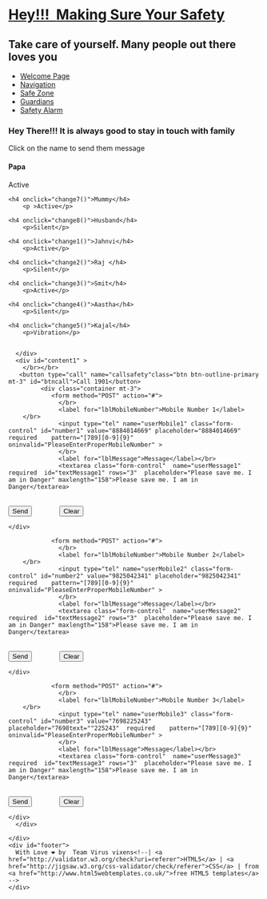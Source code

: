<!DOCTYPE html>
<html class="gr__html5webtemplates_co_uk"><head>
<link href='https://fonts.googleapis.com/css?family=New Rocker' rel='stylesheet'>
<link href='https://fonts.googleapis.com/css?family=Bellefair' rel='stylesheet'>
<link href='https://fonts.googleapis.com/css?family=Bonbon' rel='stylesheet'>
<link href='https://fonts.googleapis.com/css?family=Princess Sofia' rel='stylesheet'>
<link href='https://fonts.googleapis.com/css?family=Amarante' rel='stylesheet'>
<link href='https://fonts.googleapis.com/css?family=Yatra One' rel='stylesheet'>
  <title>Women Safety</title>
  <meta name="description" content="website description">
  <meta name="keywords" content="website keywords, website keywords">
  <meta http-equiv="content-type" content="text/html; charset=UTF-8">
  <link rel="stylesheet" type="text/css" href="style.css" title="style">
</head>
<?php include 'includes/call1.php';?>
<?php include 'includes/call2.php';?>
<?php include 'includes/call3.php';?>

<script type="text/javascript">
function clearAllFields1(){
    number1.value="";
    textMessage1.value="";
}
function clearAllFields2(){
    number2.value="";
    textMessage2.value="";
}
function clearAllFields3(){
    number3.value="";
    textMessage3.value="";
}
function change1()
{
	number1.value="7922823736";
}
function change2()
{
	number1.value="8758538174";
}
function change3()
{
	number1.value="9664842668";
}
function change4()
{
	number1.value="7355307053";
}
function change5()
{
	number1.value="8046800120";
}
function change6()
{
	number1.value="9825042341";
}
function change7()
{
	number1.value="7698225243";
}
function change8()
{
	number1.value="7922823272";
}
</script>
<body data-gr-c-s-loaded="true" class="vsc-initialized" background="women11.png">
  <div id="main">
    <div id="header">
      <div id="logo">
        <div id="logo_text">
          <!-- class="logo_colour", allows you to change the colour of the text -->
          <h1><a href="#"><span class="logo_colour"> Hey!!! &nbsp</span><span class="logo_colour2">Making Sure Your Safety</span></a></h1>
          <h2>Take care of yourself. Many people out there loves you</h2>
        </div>
      </div>
      <div id="menubar">
        <ul id="menu">
          <!-- put class="selected" in the li tag for the selected page - to highlight which page you're on -->
          <li><a href="index.html">Welcome Page</a></li>
          <li><a href="page_one.html">Navigation</a></li>
          <li><a href="page_two.html">Safe Zone</a></li>
          <li class="selected"><a href="page_three.html">Guardians</a></li>
          <li><a href="page_four.html">Safety Alarm</a></li>
        </ul>
      </div>
    </div>
    <div id="site_content">
      <div class="sidebar">
        <!-- insert your sidebar items here -->
        <h3>Hey There!!! It is always good to stay in touch with family</h3>
	<p >Click on the name to send them message</p>	
        <h4 onclick="change6()">Papa</h4>
        <p >Active</p>
        
	<h4 onclick="change7()">Mummy</h4>
        <p >Active</p>
        
	<h4 onclick="change8()">Husband</h4>
        <p>Silent</p>
        
	<h4 onclick="change1()">Jahnvi</h4>
        <p>Active</p>
        
	<h4 onclick="change2()">Raj </h4>
        <p>Silent</p>
        
	<h4 onclick="change3()">Smit</h4>
        <p>Active</p>
        
	<h4 onclick="change4()">Aastha</h4>
        <p>Silent</p>
        
	<h4 onclick="change5()">Kajal</h4>
        <p>Vibration</p>
        
        
      </div>
      <div id="content1" >
        </br></br>
       <button type="call" name="callsafety"class="btn btn-outline-primary mt-3" id="btncall">Call 1901</button>
             <div class="container mt-3">
                <form method="POST" action="#">
                  </br>
                  <label for="lblMobileNumber">Mobile Number 1</label>
		</br>	
                  <input type="tel" name="userMobile1" class="form-control" id="number1" value="8884014669" placeholder="8884014669"  required    pattern="[789][0-9]{9}" oninvalid="PleaseEnterProperMobileNumber" >
                  </br>
                  <label for="lblMessage">Message</label></br>
                  <textarea class="form-control"  name="userMessage1" required  id="textMessage1" rows="3"  placeholder="Please save me. I am in Danger" maxlength="158">Please save me. I am in Danger</textarea>     
</br>
                  <button type="submit" name="SubmitButton1"class="btn btn-outline-primary mt-3" id="btnSend">Send</button>
                  &nbsp&nbsp&nbsp&nbsp&nbsp&nbsp&nbsp&nbsp&nbsp&nbsp&nbsp&nbsp
                  <button type="button" class="btn btn-outline-secondary mt-3 ml-3" onclick="clearAllFields1()">Clear</button>
                </form>
          
      
    </div>
   <div class="container mt-3">
        
                <form method="POST" action="#">
                  </br>
                  <label for="lblMobileNumber">Mobile Number 2</label>
		</br>	
                  <input type="tel" name="userMobile2" class="form-control" id="number2" value="9825042341" placeholder="9825042341"  required    pattern="[789][0-9]{9}" oninvalid="PleaseEnterProperMobileNumber" >
                  </br>
                  <label for="lblMessage">Message</label></br>
                  <textarea class="form-control"  name="userMessage2" required  id="textMessage2" rows="3"  placeholder="Please save me. I am in Danger" maxlength="158">Please save me. I am in Danger</textarea>     
</br>
                  <button type="submit" name="SubmitButton2"class="btn btn-outline-primary mt-3" id="btnSend">Send</button>
                  &nbsp&nbsp&nbsp&nbsp&nbsp&nbsp&nbsp&nbsp&nbsp&nbsp&nbsp&nbsp
                  <button type="button" class="btn btn-outline-secondary mt-3 ml-3" onclick="clearAllFields2()">Clear</button>
                </form>
          
    </div>
   <div class="container mt-3">
      
                <form method="POST" action="#">
                  </br>
                  <label for="lblMobileNumber">Mobile Number 3</label>
		</br>	
                  <input type="tel" name="userMobile3" class="form-control" id="number3" value="7698225243" placeholder="7698text=""225243"  required    pattern="[789][0-9]{9}" oninvalid="PleaseEnterProperMobileNumber" >
                  </br>
                  <label for="lblMessage">Message</label></br>
                  <textarea class="form-control"  name="userMessage3" required  id="textMessage3" rows="3"  placeholder="Please save me. I am in Danger" maxlength="158">Please save me. I am in Danger</textarea>     
</br>
                  <button type="submit" name="SubmitButton3"class="btn btn-outline-primary mt-3" id="btnSend">Send</button>
                  &nbsp&nbsp&nbsp&nbsp&nbsp&nbsp&nbsp&nbsp&nbsp&nbsp&nbsp&nbsp
                  <button type="button" class="btn btn-outline-secondary mt-3 ml-3" onclick="clearAllFields3()">Clear</button>
                </form>
         
    </div>
      </div>
	
    </div>
    <div id="footer">
      With Love ❤️ by  Team Virus vixens<!--| <a href="http://validator.w3.org/check?uri=referer">HTML5</a> | <a href="http://jigsaw.w3.org/css-validator/check/referer">CSS</a> | from <a href="http://www.html5webtemplates.co.uk/">free HTML5 templates</a> -->
    </div>
  </div>


</body><span class="gr_tooltip"><span class="grtooltip-content"></span><i class="grtooltip-logo"></i><span class="gr_triangle"></span></span></html>
